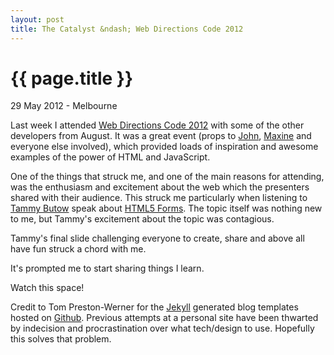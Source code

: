 ```yaml
---
layout: post
title: The Catalyst &ndash; Web Directions Code 2012
---
```


{{ page.title }}
================

<p class="meta">29 May 2012 - Melbourne</p>

Last week I attended [Web Directions Code 2012](http://code12melb.webdirections.org/) with some of 
the other developers from August. It was a great event (props to 
[John](https://twitter.com/johnallsopp), [Maxine](https://twitter.com/maxine) and everyone else 
involved),  which provided loads of inspiration and awesome examples of the power of HTML and 
JavaScript.

One of the things that struck me, and one of the main reasons for attending, was the enthusiasm 
and excitement about the web which the presenters shared with their audience. This struck me 
particularly when listening to [Tammy Butow](http://twitter.com/tammybutow) speak about 
[HTML5 Forms](http://www.slideshare.net/tammybutow/html5-fantastic-forms-for-mobile-web). 
The topic itself was nothing new to me, but Tammy's excitement about the topic was contagious. 

Tammy's final slide challenging everyone to create, share and above all have fun struck a chord 
with me. 

It's prompted me to start sharing things I learn.

Watch this space!



<footer>

<p>Credit to Tom Preston-Werner for the <a href="http://github.com/mojombo/jekyll">Jekyll</a> generated blog templates hosted on <a href="http://github.com/">Github</a>. Previous attempts at a personal site have been thwarted by indecision and procrastination over what tech/design to use. Hopefully this solves that problem.</p>

</footer>